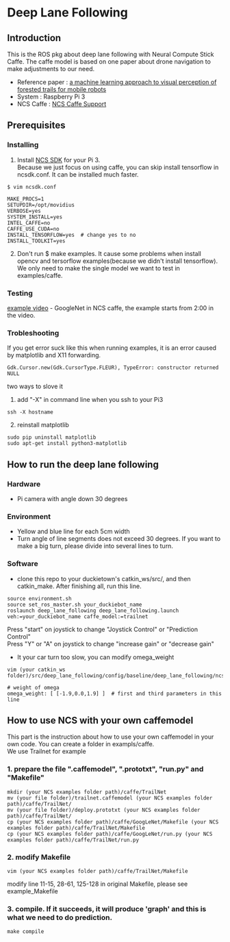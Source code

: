 # Deep Lane Following 
## Introduction
This is the ROS pkg about deep lane following with Neural Compute Stick Caffe. The caffe model is based on one paper about drone navigation to make adjustments to our need. 
 * Reference paper : [a machine learning approach to visual perception of forested trails for mobile robots](http://rpg.ifi.uzh.ch/docs/RAL16_Giusti.pdf)
 * System : Raspberry Pi 3
 * NCS Caffe : [NCS Caffe Support](https://github.com/movidius/ncsdk/blob/master/docs/Caffe.md)

## Prerequisites
### Installing
1. Install [NCS SDK](https://developer.movidius.com/start) for your Pi 3.</br> 
Because we just focus on using caffe, you can skip install tensorflow in ncsdk.conf. It can be installed much faster.
```
$ vim ncsdk.conf
```
```
MAKE_PROCS=1
SETUPDIR=/opt/movidius
VERBOSE=yes
SYSTEM_INSTALL=yes
INTEL_CAFFE=no
CAFFE_USE_CUDA=no
INSTALL_TENSORFLOW=yes  # change yes to no
INSTALL_TOOLKIT=yes
```
2. Don't run $ make examples. It cause some problems when install opencv and tersorflow examples(because we didn't install tensorflow).</br>
We only need to make the single model we want to test in examples/caffe.

### Testing 

[example video](https://www.youtube.com/watch?v=fESFVNcQVVA) - GoogleNet in NCS caffe, the example starts from 2:00 in the video.

 
### Trobleshooting
If you get error suck like this when running examples, it is an error caused by matplotlib and X11 forwarding.
```
Gdk.Cursor.new(Gdk.CursorType.FLEUR), TypeError: constructor returned NULL
```
two ways to slove it
1. add "-X" in command line when you ssh to your Pi3
```
ssh -X hostname
```
2. reinstall matplotlib
```
sudo pip uninstall matplotlib
sudo apt-get install python3-matplotlib
```

## How to run the deep lane following
### Hardware
* Pi camera with angle down 30 degrees

### Environment
* Yellow and blue line for each 5cm width
* Turn angle of line segments does not exceed 30 degrees. If you want to make a big turn, please divide into several lines to turn.

### Software
* clone this repo to your duckietown's catkin_ws/src/, and then catkin_make.
After finishing all, run this line.
```
source environment.sh 
source set_ros_master.sh your_duckiebot_name
roslaunch deep_lane_following deep_lane_following.launch veh:=your_duckiebot_name caffe_model:=trailnet
```
Press "start" on joystick to change "Joystick Control" or "Prediction Control" </br >
Press "Y" or "A" on joystick to change "increase gain" or "decrease gain"

* It your car turn too slow, you can modify omega_weight
```
vim (your catkin_ws folder)/src/deep_lane_following/config/baseline/deep_lane_following/ncs_caffe_prediction_node/default.yaml
```
```
# weight of omega
omega_weight: [ [-1.9,0.0,1.9] ]  # first and third parameters in this line
```


## How to use NCS with your own caffemodel
This part is the instruction about how to use your own caffemodel in your own code. You can create a folder in exampls/caffe. </br>
We use Trailnet for example
### 1. prepare the file ".caffemodel", ".prototxt", "run.py" and "Makefile"
```
mkdir (your NCS examples folder path)/caffe/TrailNet
mv (your file folder)/trailnet.caffemodel (your NCS examples folder path)/caffe/TrailNet/
mv (your file folder)/deploy.prototxt (your NCS examples folder path)/caffe/TrailNet/
cp (your NCS examples folder path)/caffe/GoogLeNet/Makefile (your NCS examples folder path)/caffe/TrailNet/Makefile
cp (your NCS examples folder path)/caffe/GoogLeNet/run.py (your NCS examples folder path)/caffe/TrailNet/run.py
```
### 2. modify Makefile
```
vim (your NCS examples folder path)/caffe/TrailNet/Makefile
```
modify line 11-15, 28-61, 125-128 in original Makefile, please see example_Makefile

### 3. compile. If it succeeds, it will produce 'graph' and this is what we need to do prediction.
```
make compile
```
